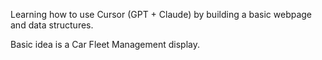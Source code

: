 Learning how to use Cursor (GPT + Claude) by building a basic webpage and data structures.

Basic idea is a Car Fleet Management display.